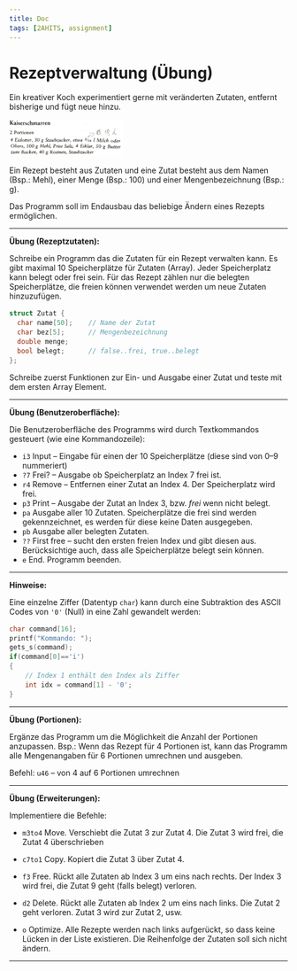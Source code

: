 ```yaml
---
title: Doc
tags: [2AHITS, assignment]
---
```


# Rezeptverwaltung (Übung)

Ein kreativer Koch experimentiert gerne mit veränderten Zutaten, entfernt bisherige und fügt neue hinzu.

<img src="fig/Kaiserschmarren.jpg" alt="Kaiserschmarren" style="zoom:20%;" />

Ein Rezept besteht aus Zutaten und eine Zutat besteht aus dem Namen (Bsp.: Mehl), einer Menge (Bsp.: 100) und einer Mengenbezeichnung (Bsp.: g).

Das Programm soll im Endausbau das beliebige Ändern eines Rezepts ermöglichen.

---

**Übung (Rezeptzutaten):**

Schreibe ein Programm das die Zutaten für ein Rezept verwalten kann. Es gibt maximal 10 Speicherplätze für Zutaten (Array). Jeder Speicherplatz kann belegt oder frei sein. Für das Rezept zählen nur die belegten Speicherplätze, die freien können verwendet werden um neue Zutaten hinzuzufügen. 

```c
struct Zutat {
  char name[50];	// Name der Zutat
  char bez[5];		// Mengenbezeichnung
  double menge;
  bool belegt;      // false..frei, true..belegt
};
```

Schreibe zuerst Funktionen zur Ein- und Ausgabe einer Zutat und teste mit dem ersten Array Element.



---

**Übung (Benutzeroberfläche):**

Die Benutzeroberfläche des Programms wird durch Textkommandos gesteuert (wie eine Kommandozeile):

- `i3`
Input – Eingabe für einen der 10 Speicherplätze (diese sind von 0–9 nummeriert)
- `?7`
Frei? – Ausgabe ob Speicherplatz an Index 7 frei ist.
- `r4`
Remove – Entfernen einer Zutat an Index 4. Der Speicherplatz wird frei.
- `p3`
  Print – Ausgabe der Zutat an Index 3, bzw. *frei* wenn nicht belegt.
- `pa`
  Ausgabe aller 10 Zutaten. Speicherplätze die frei sind werden gekennzeichnet, es werden für diese keine Daten ausgegeben.
- `pb`
  Ausgabe aller belegten Zutaten.
- `??`
  First free – sucht den ersten freien Index und gibt diesen aus. Berücksichtige auch, dass alle Speicherplätze belegt sein können.
- `e`
  End. Programm beenden.

---

**Hinweise:**

Eine einzelne Ziffer (Datentyp `char`) kann durch eine Subtraktion des ASCII Codes von `'0'` (Null) in eine Zahl gewandelt werden:

```c
char command[16];
printf("Kommando: ");
gets_s(command);
if(command[0]=='i') 
{
    // Index 1 enthält den Index als Ziffer
    int idx = command[1] - '0';
}
```



---

**Übung (Portionen):**

Ergänze das Programm um die Möglichkeit die Anzahl der Portionen anzupassen. Bsp.: Wenn das Rezept für 4 Portionen ist, kann das Programm alle Mengenangaben für 6 Portionen umrechnen und ausgeben.

Befehl: `u46` – von 4 auf 6 Portionen umrechnen



---

**Übung (Erweiterungen):**

Implementiere die Befehle:

- `m3to4`
Move. Verschiebt die Zutat 3 zur Zutat 4. Die Zutat 3 wird frei, die Zutat 4 überschrieben

- `c7to1`
Copy. Kopiert die Zutat 3 über Zutat 4.

- `f3`
Free. Rückt alle Zutaten ab Index 3 um eins nach rechts. Der Index 3 wird frei, die Zutat 9 geht (falls belegt) verloren.

- `d2`
Delete. Rückt alle Zutaten ab Index 2 um eins nach links. Die Zutat 2 geht verloren. Zutat 3 wird zur Zutat 2, usw.

- `o`
Optimize. Alle Rezepte werden nach links aufgerückt, so dass keine Lücken in der Liste existieren.
Die Reihenfolge der Zutaten soll sich nicht ändern.


---


